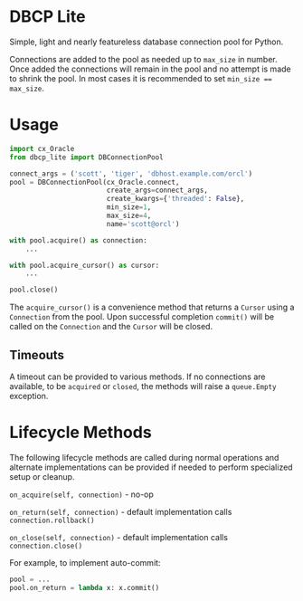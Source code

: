 # DBCP Lite

Simple, light and nearly featureless database connection pool for Python.

Connections are added to the pool as needed up to `max_size` in number.
Once added the connections will remain in the pool and no attempt is made
to shrink the pool. In most cases it is recommended to set 
`min_size == max_size`.

# Usage

```python
import cx_Oracle
from dbcp_lite import DBConnectionPool

connect_args = ('scott', 'tiger', 'dbhost.example.com/orcl')
pool = DBConnectionPool(cx_Oracle.connect, 
                        create_args=connect_args, 
                        create_kwargs={'threaded': False}, 
                        min_size=1, 
                        max_size=4, 
                        name='scott@orcl')

with pool.acquire() as connection:
    ...

with pool.acquire_cursor() as cursor:
    ...

pool.close()
```

The `acquire_cursor()` is a convenience method that returns a `Cursor` using a
`Connection` from the pool. Upon successful completion `commit()` will be
called on the `Connection` and the `Cursor` will be closed.

## Timeouts

A timeout can be provided to various methods. If no connections are available, to
be `acquired` or `closed`, the methods will raise a `queue.Empty` exception.

# Lifecycle Methods

The following lifecycle methods are called during normal operations and alternate
implementations can be provided if needed to perform specialized setup or cleanup.

`on_acquire(self, connection)` - no-op

`on_return(self, connection)` - default implementation calls `connection.rollback()`

`on_close(self, connection)` - default implementation calls `connection.close()`

For example, to implement auto-commit:

```python
pool = ...
pool.on_return = lambda x: x.commit()
``` 
